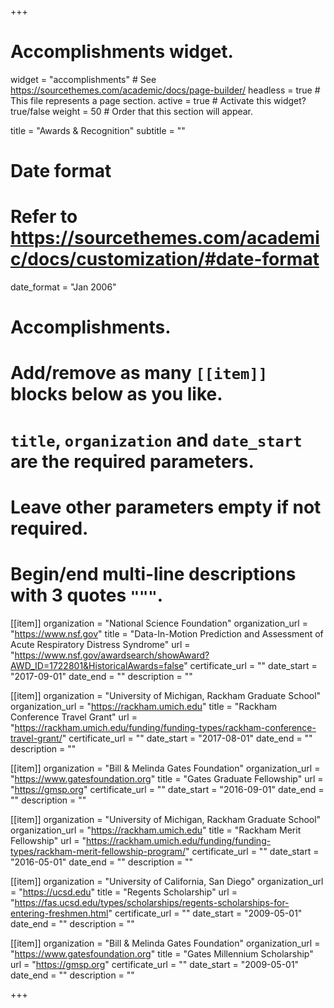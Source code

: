+++
# Accomplishments widget.
widget = "accomplishments"  # See https://sourcethemes.com/academic/docs/page-builder/
headless = true  # This file represents a page section.
active = true  # Activate this widget? true/false
weight = 50  # Order that this section will appear.

title = "Awards & Recognition"
subtitle = ""

# Date format
#   Refer to https://sourcethemes.com/academic/docs/customization/#date-format
date_format = "Jan 2006"

# Accomplishments.
#   Add/remove as many `[[item]]` blocks below as you like.
#   `title`, `organization` and `date_start` are the required parameters.
#   Leave other parameters empty if not required.
#   Begin/end multi-line descriptions with 3 quotes `"""`.

[[item]]
  organization = "National Science Foundation"
  organization_url = "https://www.nsf.gov"
  title = "Data-In-Motion Prediction and Assessment of Acute Respiratory Distress Syndrome"
  url = "https://www.nsf.gov/awardsearch/showAward?AWD_ID=1722801&HistoricalAwards=false"
  certificate_url = ""
  date_start = "2017-09-01"
  date_end = ""
  description = ""

[[item]]
  organization = "University of Michigan, Rackham Graduate School"
  organization_url = "https://rackham.umich.edu"
  title = "Rackham Conference Travel Grant"
  url = "https://rackham.umich.edu/funding/funding-types/rackham-conference-travel-grant/"
  certificate_url = ""
  date_start = "2017-08-01"
  date_end = ""
  description = ""

[[item]]
  organization = "Bill & Melinda Gates Foundation"
  organization_url = "https://www.gatesfoundation.org"
  title = "Gates Graduate Fellowship"
  url = "https://gmsp.org"
  certificate_url = ""
  date_start = "2016-09-01"
  date_end = ""
  description = ""

[[item]]
  organization = "University of Michigan, Rackham Graduate School"
  organization_url = "https://rackham.umich.edu"
  title = "Rackham Merit Fellowship"
  url = "https://rackham.umich.edu/funding/funding-types/rackham-merit-fellowship-program/"
  certificate_url = ""
  date_start = "2016-05-01"
  date_end = ""
  description = ""

[[item]]
  organization = "University of California, San Diego"
  organization_url = "https://ucsd.edu"
  title = "Regents Scholarship"
  url = "https://fas.ucsd.edu/types/scholarships/regents-scholarships-for-entering-freshmen.html"
  certificate_url = ""
  date_start = "2009-05-01"
  date_end = ""
  description = ""
  
[[item]]
  organization = "Bill & Melinda Gates Foundation"
  organization_url = "https://www.gatesfoundation.org"
  title = "Gates Millennium Scholarship"
  url = "https://gmsp.org"
  certificate_url = ""
  date_start = "2009-05-01"
  date_end = ""
  description = ""

+++
